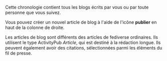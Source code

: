 Cette chronologie contient tous les blogs écrits par vous ou par toute personne que vous suivez.

Vous pouvez créer un nouvel article de blog à l'aide de l'icône **publier** en haut de la colonne de droite.

Les articles de blog sont différents des articles de fediverse ordinaires. Ils utilisent le type ActivityPub *Article*, qui est destiné à la rédaction longue. Ils peuvent également avoir des citations, sélectionnées parmi les éléments du fil de presse.
